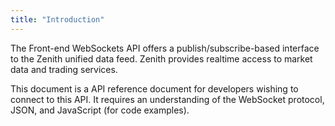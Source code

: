 ```yaml
---
title: "Introduction"
---
```


The Front-end WebSockets API offers a publish/subscribe-based interface to the Zenith unified data feed. Zenith provides realtime access to market data and trading services.

This document is a API reference document for developers wishing to connect to this API. It requires an understanding of the WebSocket protocol, JSON, and JavaScript \(for code examples\).
